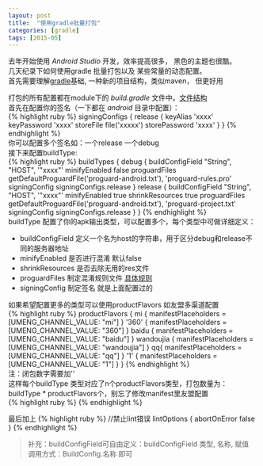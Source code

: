 ```yaml
---
layout: post
title:  "使用gradle批量打包"
categories: [gradle]
tags: [2015-05]
---
```


去年开始使用 _Android Studio_ 开发，效率提高很多， 黑色的主题也很酷。  
几天纪录下如何使用gradle 批量打包以及 某些常量的动态配置。  
首先需要理解[gradle][0]基础, 一种新的项目结构，类似maven， 但更好用  

打包的所有配置都在module下的 _build.gradle_ 文件中。[文件结构][1]  
首先在配置你的签名（一下都在 _android_ 目录中配置）：  
{% highlight ruby %}
signingConfigs {
    release {
        keyAlias 'xxxx'
        keyPassword 'xxxx'
        storeFile file('xxxxx')
        storePassword 'xxxx'
    }
}
{% endhighlight %}  
你可以配置多个签名如：一个release 一个debug  
接下来配置buildType:  
{% highlight ruby %}
 	buildTypes {
        debug {
            buildConfigField "String", "HOST", '"xxxx"'
            minifyEnabled false
            proguardFiles getDefaultProguardFile('proguard-android.txt'), 'proguard-rules.pro'
            signingConfig signingConfigs.release
        }
        release {
            buildConfigField "String", "HOST", '"xxxx"'
            minifyEnabled true
            shrinkResources true
            proguardFiles getDefaultProguardFile('proguard-android.txt'), 'proguard-project.txt'
            signingConfig signingConfigs.release
        }
    }
{% endhighlight %}  
buildType 配置了你的apk输出类型，可以配置多个，每个类型中可做详细定义：  

- buildConfigField 定义一个名为host的字符串，用于区分debug和release不同的服务器地址
- minifyEnabled 是否进行混淆 默认false
- shrinkResources 是否去除无用的res文件 
- proguardFiles 制定混淆规则文件 [具体规则][2]
- signingConfig 制定签名 就是上面配置过的  

如果希望配置更多的类型可以使用productFlavors 如友盟多渠道配置  
{% highlight ruby %}
	productFlavors {
        mi {
            manifestPlaceholders = [UMENG_CHANNEL_VALUE: "mi"]
        }
        '360' {
            manifestPlaceholders = [UMENG_CHANNEL_VALUE: "360"]
        }
        baidu {
            manifestPlaceholders = [UMENG_CHANNEL_VALUE: "baidu"]
        }
        wandoujia {
            manifestPlaceholders = [UMENG_CHANNEL_VALUE: "wandoujia"]
        }
        qq{
            manifestPlaceholders = [UMENG_CHANNEL_VALUE: "qq"]
        }
        '1' {
            manifestPlaceholders = [UMENG_CHANNEL_VALUE: "1"]
        }
    }
{% endhighlight %}  
注：闭包数字需要加''  
这样每个buildType 类型对应了n个productFlavors类型，打包数量为：buildType * productFlavors个，别忘了修改manifest里友盟配置  
{% highlight ruby %}
  <meta-data
            android:name="UMENG_CHANNEL"
            android:value="${UMENG_CHANNEL_VALUE}"></meta-data>
{% endhighlight %}  

最后加上
{% highlight ruby %}
	//禁止lint错误
	lintOptions {
        abortOnError false
    }
{% endhighlight %}  

> 补充：buildConfigField可自由定义：buildConfigField 类型, 名称, 赋值  
> 调用方式：BuildConfig.名称 即可

[0]: http://gradle.org/
[1]: http://ask.android-studio.org/?/article/40
[2]: http://blog.csdn.net/fengyuzhengfan/article/details/43876197